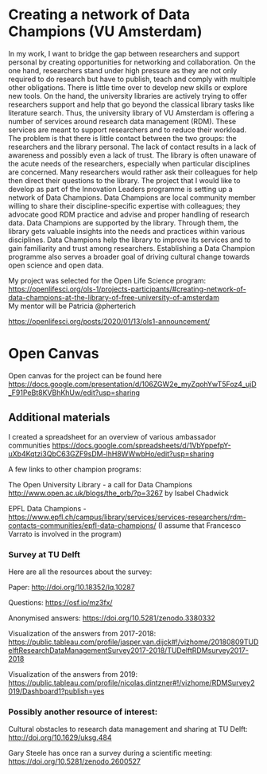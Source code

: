 # Creating a network of Data Champions (VU Amsterdam)

In my work, I want to bridge the gap between researchers and support personal by creating opportunities for networking and collaboration. On the one hand, researchers stand under high pressure as they are not only required to do research but have to publish, teach and comply with multiple other obligations. There is little time over to develop new skills or explore new tools. On the hand, the university libraries are actively trying to offer researchers support and help that go beyond the classical library tasks like literature search. Thus, the university library of VU Amsterdam is offering a number of services around research data management (RDM). These services are meant to support researchers and to reduce their workload.
The problem is that there is little contact between the two groups: the researchers and the library personal. The lack of contact results in a lack of awareness and possibly even a lack of trust. The library is often unaware of the acute needs of the researchers, especially when particular disciplines are concerned. Many researchers would rather ask their colleagues for help then direct their questions to the library. 
The project that I would like to develop as part of the Innovation Leaders programme is setting up a network of Data Champions. Data Champions are local community member willing to share their discipline-specific expertise with colleagues; they advocate good RDM practice and advise and proper handling of research data. 
Data Champions are supported by the library. Through them, the library gets valuable insights into the needs and practices within various disciplines.  Data Champions help the library to improve its services and to gain familiarity and trust among researchers. Establishing a Data Champion programme also serves a broader goal of driving cultural change towards open science and open data.


My project was selected for the Open Life Science program: https://openlifesci.org/ols-1/projects-participants/#creating-network-of-data-champions-at-the-library-of-free-university-of-amsterdam   
My mentor will be Patricia  @pherterich

https://openlifesci.org/posts/2020/01/13/ols1-announcement/


# Open Canvas
Open canvas for the project can be found here
https://docs.google.com/presentation/d/106ZGW2e_myZqohYwT5Foz4_ujD_F91PeBt8KVBhKhUw/edit?usp=sharing



## Additional materials

I created a spreadsheet for an overview of various ambassador communities https://docs.google.com/spreadsheets/d/1VbYppefpY-uXb4Kqtzi3QbC63GZF9sDM-lhH8WWwbHo/edit?usp=sharing

A few links to other champion programs:

The Open University Library - a call for Data Champions http://www.open.ac.uk/blogs/the_orb/?p=3267 by Isabel Chadwick

EPFL Data Champions - https://www.epfl.ch/campus/library/services/services-researchers/rdm-contacts-communities/epfl-data-champions/ (I assume that Francesco Varrato is involved in the program)



### Survey at TU Delft

Here are all the resources about the survey:

Paper: http://doi.org/10.18352/lq.10287

Questions: https://osf.io/mz3fx/

Anonymised answers: https://doi.org/10.5281/zenodo.3380332

Visualization of the answers from 2017-2018: https://public.tableau.com/profile/jasper.van.dijck#!/vizhome/20180809TUDelftResearchDataManagementSurvey2017-2018/TUDelftRDMsurvey2017-2018

Visualization of the answers from 2019: https://public.tableau.com/profile/nicolas.dintzner#!/vizhome/RDMSurvey2019/Dashboard1?publish=yes

### Possibly another resource of interest:

Cultural obstacles to research data management and sharing at TU Delft: http://doi.org/10.1629/uksg.484

Gary Steele has once ran a survey during a scientific meeting:
https://doi.org/10.5281/zenodo.2600527

 

 
